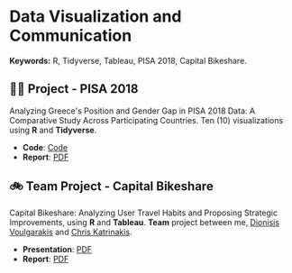 # Data Visualization and Communication

**Keywords:** R, Tidyverse, Tableau, PISA 2018, Capital Bikeshare.

## 👨‍🎓 Project - PISA 2018
Analyzing Greece's Position and Gender Gap in PISA 2018 Data: A Comparative Study Across Participating Countries. Ten (10) visualizations using **R** and **Tidyverse**.

- **Code**: [Code]()
- **Report**: [PDF]()

## 🚲 Team Project - Capital Bikeshare
Capital Bikeshare: Analyzing User Travel Habits and Proposing Strategic Improvements, using **R** and **Tableau**.
**Team** project between me, [Dionisis Voulgarakis](https://github.com/dionvou) and [Chris Katrinakis]().

- **Presentation**: [PDF]()
- **Report**: [PDF]()